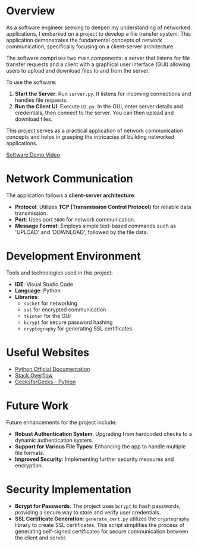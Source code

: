 # Overview

As a software engineer seeking to deepen my understanding of networked applications, I embarked on a project to develop a file transfer system. This application demonstrates the fundamental concepts of network communication, specifically focusing on a client-server architecture.

The software comprises two main components: a server that listens for file transfer requests and a client with a graphical user interface (GUI) allowing users to upload and download files to and from the server.

To use the software:
1. **Start the Server**: Run `server.py`. It listens for incoming connections and handles file requests.
2. **Run the Client UI**: Execute `UI.py`. In the GUI, enter server details and credentials, then connect to the server. You can then upload and download files.

This project serves as a practical application of network communication concepts and helps in grasping the intricacies of building networked applications.

[Software Demo Video](https://www.loom.com/share/7abeecaf0a1444ccba290fa7cc630cea?sid=c537f9b2-f50c-419a-b25b-868e92a932e6)

# Network Communication

The application follows a **client-server architecture**:
- **Protocol**: Utilizes **TCP (Transmission Control Protocol)** for reliable data transmission.
- **Port**: Uses port `5000` for network communication.
- **Message Format**: Employs simple text-based commands such as 'UPLOAD' and 'DOWNLOAD', followed by the file data.

# Development Environment

Tools and technologies used in this project:
- **IDE**: Visual Studio Code
- **Language**: Python
- **Libraries**:
  - `socket` for networking
  - `ssl` for encrypted communication
  - `tkinter` for the GUI
  - `bcrypt` for secure password hashing
  - `cryptography` for generating SSL certificates

# Useful Websites

* [Python Official Documentation](https://docs.python.org/3/)
* [Stack Overflow](https://stackoverflow.com/)
* [GeeksforGeeks - Python](https://www.geeksforgeeks.org/python-programming-language/)

# Future Work

Future enhancements for the project include:
* **Robust Authentication System**: Upgrading from hardcoded checks to a dynamic authentication system.
* **Support for Various File Types**: Enhancing the app to handle multiple file formats.
* **Improved Security**: Implementing further security measures and encryption.

# Security Implementation

- **Bcrypt for Passwords**: The project uses `bcrypt` to hash passwords, providing a secure way to store and verify user credentials.
- **SSL Certificate Generation**: `generate_cert.py` utilizes the `cryptography` library to create SSL certificates. This script simplifies the process of generating self-signed certificates for secure communication between the client and server.